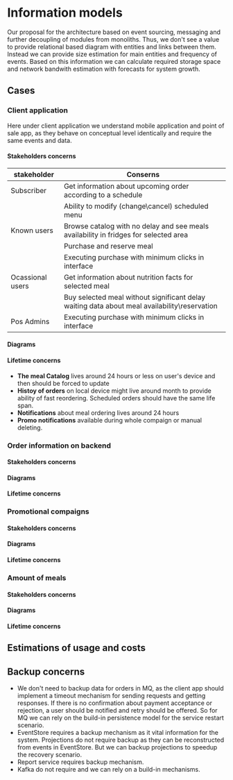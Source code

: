 # Information models 

Our proposal for the architecture based on event sourcing, messaging and further decoupling of modules from monoliths. Thus, we don't see a value to provide relational based diagram with entities and links between them. Instead we can provide size estimation for main entities and frequency of events. Based on this information we can calculate required storage space and network bandwith estimation with forecasts for system growth.  

## Cases 

### Client application 

Here under client application we understand mobile application and point of sale app, as they behave on conceptual level identically and require the same events and data. 

#### Stakeholders concerns 

| stakeholder | Conserns | 
|---------|------| 
| Subscriber | Get information about upcoming order according to a schedule | 
| | Ability to modify (change\cancel) scheduled menu |
| Known users | Browse catalog with no delay and see meals availability in fridges for selected area | 
| | Purchase and reserve meal | 
|  | Executing purchase with minimum clicks in interface |
| Ocassional users | Get information about nutrition facts for selected meal | 
| | Buy selected meal without significant delay waiting data about meal availability\reservation | 
| Pos Admins | Executing purchase with minimum clicks in interface | 

#### Diagrams 

#### Lifetime concerns 

- **The meal Catalog** lives around 24 hours or less on user's device and then should be forced to update 
- **Histoy of orders** on local device might live around month to provide ability of fast reordering. Scheduled orders should have the same life span. 
- **Notifications** about meal ordering lives around 24 hours 
- **Promo notifications** available during whole compaign or manual deleting.  

### Order information on backend 

#### Stakeholders concerns 

#### Diagrams 

#### Lifetime concerns 

### Promotional compaigns 

#### Stakeholders concerns 

#### Diagrams 

#### Lifetime concerns 

### Amount of meals  

#### Stakeholders concerns 

#### Diagrams 

#### Lifetime concerns 

## Estimations of usage and costs

## Backup concerns 

- We don't need to backup data for orders in MQ, as the client app should implement a timeout mechanism for sending requests and getting responses. If there is no confirmation about payment acceptance or rejection, a user should be notified and retry should be offered. So for MQ we can rely on the build-in persistence model for the service restart scenario.
- EventStore requires a backup mechanism as it vital information for the system. Projections do not require backup as they can be reconstructed from events in EventStore. But we can backup projections to speedup the recovery scenario.
- Report service requires backup mechanism.
- Kafka do not require and we can rely on a build-in mechanisms.




